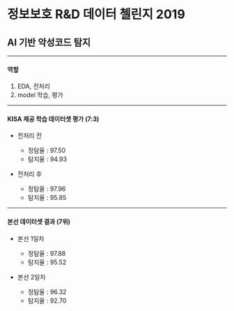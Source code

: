 # 정보보호 R&D 데이터 첼린지 2019

## AI 기반 악성코드 탐지

---

#### 역할

1. EDA, 전처리
2. model 학습, 평가

---

#### KISA 제공 학습 데이터셋 평가 (7:3)

- 전처리 전
    - 정탐율 : 97.50
    - 탐지율 : 94.93

- 전처리 후
    - 정탐율 : 97.96
    - 탐지율 : 95.85

---

#### 본선 데이터셋 결과 (7위)

- 본선 1일차
    - 정탐율 : 97.88
    - 탐지율 : 95.52

- 본선 2일차
    - 정탐율 : 96.32
    - 탐지율 : 92.70
